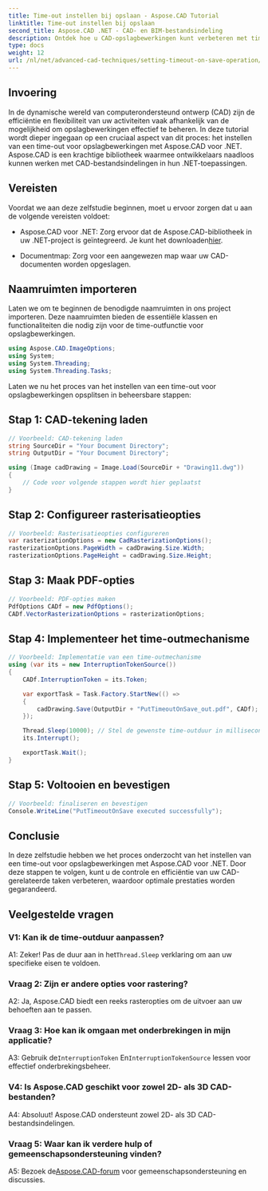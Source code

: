 ```yaml
---
title: Time-out instellen bij opslaan - Aspose.CAD Tutorial
linktitle: Time-out instellen bij opslaan
second_title: Aspose.CAD .NET - CAD- en BIM-bestandsindeling
description: Ontdek hoe u CAD-opslagbewerkingen kunt verbeteren met time-outinstellingen met behulp van Aspose.CAD voor .NET. Verhoog de efficiëntie en controle in uw .NET-applicaties.
type: docs
weight: 12
url: /nl/net/advanced-cad-techniques/setting-timeout-on-save-operation/
---
```

## Invoering

In de dynamische wereld van computerondersteund ontwerp (CAD) zijn de efficiëntie en flexibiliteit van uw activiteiten vaak afhankelijk van de mogelijkheid om opslagbewerkingen effectief te beheren. In deze tutorial wordt dieper ingegaan op een cruciaal aspect van dit proces: het instellen van een time-out voor opslagbewerkingen met Aspose.CAD voor .NET. Aspose.CAD is een krachtige bibliotheek waarmee ontwikkelaars naadloos kunnen werken met CAD-bestandsindelingen in hun .NET-toepassingen.

## Vereisten

Voordat we aan deze zelfstudie beginnen, moet u ervoor zorgen dat u aan de volgende vereisten voldoet:

-  Aspose.CAD voor .NET: Zorg ervoor dat de Aspose.CAD-bibliotheek in uw .NET-project is geïntegreerd. Je kunt het downloaden[hier](https://releases.aspose.com/cad/net/).

- Documentmap: Zorg voor een aangewezen map waar uw CAD-documenten worden opgeslagen.

## Naamruimten importeren

Laten we om te beginnen de benodigde naamruimten in ons project importeren. Deze naamruimten bieden de essentiële klassen en functionaliteiten die nodig zijn voor de time-outfunctie voor opslagbewerkingen.

```csharp
using Aspose.CAD.ImageOptions;
using System;
using System.Threading;
using System.Threading.Tasks;
```

Laten we nu het proces van het instellen van een time-out voor opslagbewerkingen opsplitsen in beheersbare stappen:

## Stap 1: CAD-tekening laden

```csharp
// Voorbeeld: CAD-tekening laden
string SourceDir = "Your Document Directory";
string OutputDir = "Your Document Directory";

using (Image cadDrawing = Image.Load(SourceDir + "Drawing11.dwg"))
{
    // Code voor volgende stappen wordt hier geplaatst
}
```

## Stap 2: Configureer rasterisatieopties

```csharp
// Voorbeeld: Rasterisatieopties configureren
var rasterizationOptions = new CadRasterizationOptions();
rasterizationOptions.PageWidth = cadDrawing.Size.Width;
rasterizationOptions.PageHeight = cadDrawing.Size.Height;
```

## Stap 3: Maak PDF-opties

```csharp
// Voorbeeld: PDF-opties maken
PdfOptions CADf = new PdfOptions();
CADf.VectorRasterizationOptions = rasterizationOptions;
```

## Stap 4: Implementeer het time-outmechanisme

```csharp
// Voorbeeld: Implementatie van een time-outmechanisme
using (var its = new InterruptionTokenSource())
{
    CADf.InterruptionToken = its.Token;

    var exportTask = Task.Factory.StartNew(() =>
    {
        cadDrawing.Save(OutputDir + "PutTimeoutOnSave_out.pdf", CADf);
    });

    Thread.Sleep(10000); // Stel de gewenste time-outduur in milliseconden in
    its.Interrupt();

    exportTask.Wait();
}
```

## Stap 5: Voltooien en bevestigen

```csharp
// Voorbeeld: finaliseren en bevestigen
Console.WriteLine("PutTimeoutOnSave executed successfully");
```

## Conclusie

In deze zelfstudie hebben we het proces onderzocht van het instellen van een time-out voor opslagbewerkingen met Aspose.CAD voor .NET. Door deze stappen te volgen, kunt u de controle en efficiëntie van uw CAD-gerelateerde taken verbeteren, waardoor optimale prestaties worden gegarandeerd.

## Veelgestelde vragen

### V1: Kan ik de time-outduur aanpassen?

A1: Zeker! Pas de duur aan in het`Thread.Sleep` verklaring om aan uw specifieke eisen te voldoen.

### Vraag 2: Zijn er andere opties voor rastering?

A2: Ja, Aspose.CAD biedt een reeks rasteropties om de uitvoer aan uw behoeften aan te passen.

### Vraag 3: Hoe kan ik omgaan met onderbrekingen in mijn applicatie?

 A3: Gebruik de`InterruptionToken` En`InterruptionTokenSource` lessen voor effectief onderbrekingsbeheer.

### V4: Is Aspose.CAD geschikt voor zowel 2D- als 3D CAD-bestanden?

A4: Absoluut! Aspose.CAD ondersteunt zowel 2D- als 3D CAD-bestandsindelingen.

### Vraag 5: Waar kan ik verdere hulp of gemeenschapsondersteuning vinden?

A5: Bezoek de[Aspose.CAD-forum](https://forum.aspose.com/c/cad/19) voor gemeenschapsondersteuning en discussies.